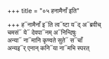 +++
title = "०५ हनामैनाँ इति"

+++
ह᳓नामैनाँ इ᳓ति त्व᳓ष्टा य᳓द् अ᳓ब्रवीच्  
चमसं᳓ ये᳓ देवपा᳓नम् अ᳓निन्दिषुः  
अन्या᳓ ना᳓मानि कृण्वते सुते᳓ स᳓चाँ  
अन्यइ᳓र् एनान् कनि᳓या ना᳓मभि स्परत्